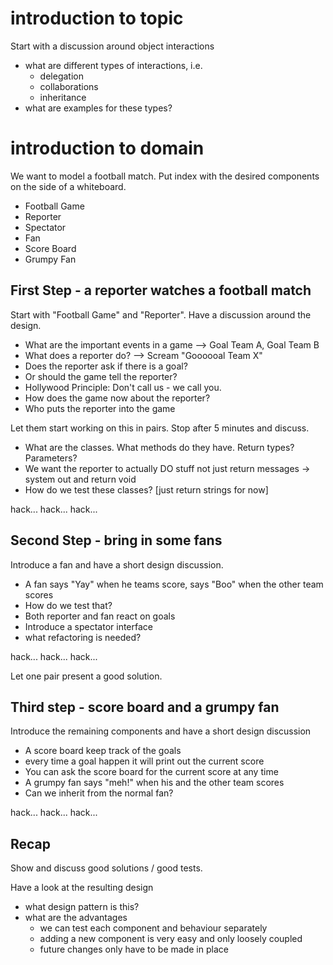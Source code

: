 introduction to topic
=====================

Start with a discussion around object interactions
  * what are different types of interactions, i.e.
    - delegation
    - collaborations
    - inheritance
  * what are examples for these types?
  
  
introduction to domain
======================

We want to model a football match. Put index with the desired components on the side of a whiteboard.
 * Football Game
 * Reporter
 * Spectator
 * Fan
 * Score Board
 * Grumpy Fan

## First Step - a reporter watches a football match

Start with "Football Game" and "Reporter". Have a discussion around the design.
 * What are the important events in a game --> Goal Team A, Goal Team B
 * What does a reporter do? --> Scream "Goooooal Team X"
 * Does the reporter ask if there is a goal?
 * Or should the game tell the reporter?
 * Hollywood Principle: Don't call us - we call you.
 * How does the game now about the reporter?
 * Who puts the reporter into the game
 
Let them start working on this in pairs. Stop after 5 minutes and discuss.
 * What are the classes. What methods do they have. Return types? Parameters?
 * We want the reporter to actually DO stuff not just return messages -> system out and return void
 * How do we test these classes? [just return strings for now]

hack... hack... hack...
 
 
## Second Step - bring in some fans

Introduce a fan and have a short design discussion.
 * A fan says "Yay" when he teams score, says "Boo" when the other team scores
 * How do we test that?
 * Both reporter and fan react on goals
 * Introduce a spectator interface
 * what refactoring is needed?
 
hack... hack... hack...

Let one pair present a good solution.


## Third step - score board and a grumpy fan

Introduce the remaining components and have a short design discussion
 * A score board keep track of the goals
 * every time a goal happen it will print out the current score
 * You can ask the score board for the current score at any time
 * A grumpy fan says "meh!" when his and the other team scores
 * Can we inherit from the normal fan?
 
hack... hack... hack...


## Recap

Show and discuss good solutions / good tests.

Have a look at the resulting design
  * what design pattern is this?
  * what are the advantages
    - we can test each component and behaviour separately 
    - adding a new component is very easy and only loosely coupled
    - future changes only have to be made in place

 

 
